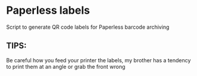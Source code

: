 # Paperless labels

Script to generate QR code labels for Paperless barcode archiving

## TIPS:
Be careful how you feed your printer the labels, my brother has a tendency to print them at an angle or grab the front wrong
